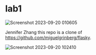 # lab1
![Screenshot 2023-09-20 010605](https://github.com/jenniferzxm/lab1/assets/144472108/c080efad-a3d6-4780-82d0-bec728e33785)

Jennifer Zhang
this repo is a clone of
https://github.com/miguelgrinberg/flasky.

![Screenshot 2023-09-20 102410](https://github.com/jenniferzxm/ECE444-F2023-Lab1/assets/144472108/e080a7dd-75e6-44ba-bf62-6fa156352db8)

